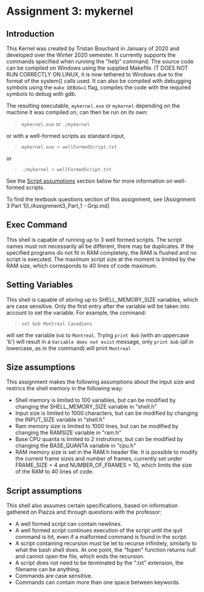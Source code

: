 # Assignment 3: mykernel

## Introduction
This Kernel was created by Tristan Bouchard in January of 2020 and developed over the Winter 2020 semester. It currently supports the commands specified when running the "help" command. The source code can be compiled on Windows using the supplied Makefile. IT DOES NOT RUN CORRECTLY ON LINUX, it is now tethered to Windows due to the format of the system() calls used. It can also be compiled with debugging symbols using the `make DEBUG=1` flag, compiles the code with the required symbols to debug with gdb.

The resulting executable, `mykernel.exe` or `mykernel` depending on the machine it was compiled on, can then be run on its own:

> `mykernel.exe` or `./mykernel`

 or with a well-formed scripts as standard input,

> `mykernel.exe < wellFormedScript.txt`

or
>`./mykernel < wellFormedScript.txt`

See the [Script assumptions](#scriptAssumptions) section below for more information on well-formed scripts.

To find the textbook questions section of this assignment, see [Assignment 3 Part 1](./Assignment3_Part_1 - Grip.md)

## Exec Command
This shell is capable of running up to 3 well formed scripts. The script names must not necessarily all be different, there may be duplicates. If the specified programs do not fit in RAM completely, the RAM is flushed and no script is executed. The maximum script size at the moment is limited by the RAM size, which corresponds to 40 lines of code maximum.

## Setting Variables
This shell is capable of storing up to SHELL_MEMORY_SIZE variables, which are case sensitive. Only the first entry after the variable will be taken into account to set the variable. For example, the command:

> `set bob Montreal Canadiens`

will set the variable `bob` to `Montreal`. Trying `print Bob` (with an uppercase 'b') will result in a `Variable does not exist` message, only `print bob` (all in lowercase, as in the command) will print `Montreal`

## Size assumptions
This assignment makes the following assumptions about the input size and restrics the shell memory in the following way:

- Shell memory is limited to 100 variables, but can be modified by changing the SHELL_MEMORY_SIZE variable in "shell.h"
- Input size is limited to 1000 characters, but can be modified by changing the INPUT_SIZE variable in "shell.h"
- Ram memory size is limited to 1000 lines, but can be modified by changing the RAMSIZE variable in "ram.h"
- Base CPU quanta is limited to 2 instrutions, but can be modified by changing the BASE_QUANTA variable in "cpu.h"
- RAM memory size is set in the RAM.h header file. It is possible to modify the current frame sizes and number of frames, currently set under FRAME_SIZE = 4 and NUMBER_OF_FRAMES = 10, which limits the size of the RAM to 40 lines of code.

## Script assumptions<a name="scriptAssumptions"></a>
This shell also assumes certain specifications, based on information gathered on Piazza and through questions with the professor:
- A well formed script can contain newlines.
- A well formed script continues execution of the script until the quit command is hit, even if a malformed command is found in the script.
- A script containing recursion must be let to recurse infinitely, similarly to what the bash shell does. At one point, the "fopen" function returns null and cannot open the file, which ends the recursion.
- A script does not need to be terminated by the ".txt" extension, the filename can be anything.
- Commands are case sensitive.
- Commands can contain more than one space between keywords.
